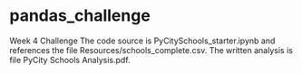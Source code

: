# pandas_challenge
Week 4 Challenge
The code source is PyCitySchools_starter.ipynb and references the file Resources/schools_complete.csv. The written analysis is file PyCity Schools Analysis.pdf. 
